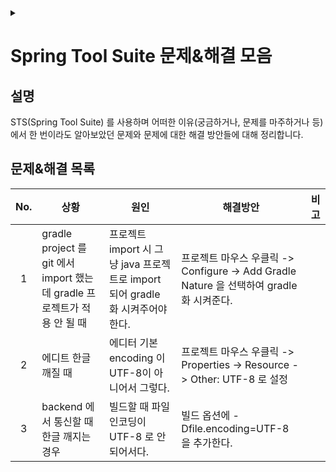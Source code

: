 <link rel="stylesheet" type="text/css" href="/css/header.css">
<link rel="stylesheet" type="text/css" href="/css/bootstrap/5.3.0-alpha1/bootstrap.css">
<div class="sticky-top bg-white pt-1 pb-2" id="header-div-max"></div>
<details id="display-none"><summary></summary>
  <script src="/js/header.js" defer="defer"></script>
  <script src="/js/bootstrap/5.3.0-alpha1/bootstrap.bundle.js" defer="defer"></script>
</details>

# Spring Tool Suite 문제&해결 모음
<!-- TODO: IntelliJ Trouble Shooting-->
## 설명
STS(Spring Tool Suite) 를 사용하며 어떠한 이유(궁금하거나, 문제를 마주하거나 등)에서 한 번이라도 알아보았던 문제와 문제에 대한 해결 방안들에 대해 정리합니다.

## 문제&해결 목록

| No. | 상황 | 원인 | 해결방안 | 비고 |
| :---: | --- | --- | --- | --- |
| 1 | gradle project 를 git 에서 import 했는데 gradle 프로젝트가 적용 안 될 때 | 프로젝트 import 시 그냥 java 프로젝트로 import 되어 gradle 화 시켜주어야한다. | 프로젝트 마우스 우클릭 -> Configure -> Add Gradle Nature 을 선택하여 gradle 화 시켜준다. | |
| 2 | 에디트 한글 깨질 때 | 에디터 기본 encoding 이 UTF-8이 아니어서 그렇다. | 프로젝트 마우스 우클릭 -> Properties -> Resource -> Other: UTF-8 로 설정 | |
| 3 | backend 에서 통신할 때 한글 깨지는 경우 | 빌드할 때 파일 인코딩이 UTF-8 로 안되어서다. | 빌드 옵션에 -Dfile.encoding=UTF-8 을 추가한다. | |
